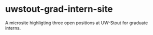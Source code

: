 # uwstout-grad-intern-site
A microsite highligting three open positions at UW-Stout for graduate interns.
